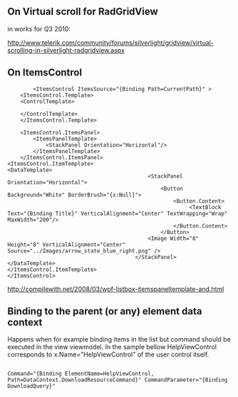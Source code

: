 ## On Virtual scroll for RadGridView ##

in works for Q3 2010:

http://www.telerik.com/community/forums/silverlight/gridview/virtual-scrolling-in-silverlight-radgridview.aspx

## On ItemsControl ##

```
		<ItemsControl ItemsSource="{Binding Path=CurrentPath}" >
	<ItemsControl.Template>
	<ControlTemplate>
		
	</ControlTemplate>
	</ItemsControl.Template>

	<ItemsControl.ItemsPanel>
		<ItemsPanelTemplate>
			<StackPanel Orientation="Horizontal"/>                                           
		</ItemsPanelTemplate>  
	</ItemsControl.ItemsPanel>
<ItemsControl.ItemTemplate>
<DataTemplate>
			                            	<StackPanel Orientation="Horizontal">
			                            		<Button Background="White" BorderBrush="{x:Null}">
			                            			<Button.Content>
			                            				 <TextBlock Text="{Binding Title}" VerticalAlignment="Center" TextWrapping="Wrap" MaxWidth="200"/>                 			
													</Button.Content>                   		
												</Button>
											<Image Width="8" Height="8" VerticalAlignment="Center"  Source="../Images/arrow_state_blue_right.png" />
										</StackPanel>
</DataTemplate>
</ItemsControl.ItemTemplate>
</ItemsControl>
```

http://compilewith.net/2008/03/wpf-listbox-itemspaneltemplate-and.html

## Binding to the parent (or any) element data context ##
Happens when for example binding items in the list but command should be executed in the view viewmodel. In the sample bellow HelpViewControl corresponds to x:Name="HelpViewControl" of the user control itself.
```

Command="{Binding ElementName=HelpViewControl, Path=DataContext.DownloadResourceCommand}" CommandParameter="{Binding DownloadQuery}"

```